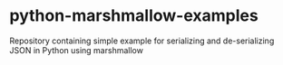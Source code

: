 # python-marshmallow-examples
Repository containing simple example for serializing and de-serializing JSON in Python using marshmallow
